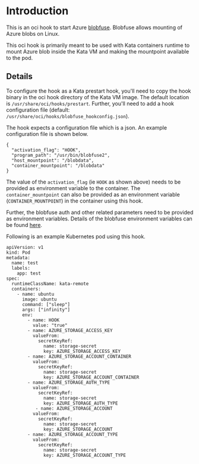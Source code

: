 # Introduction

This is an oci hook to start Azure [blobfuse](https://github.com/Azure/azure-storage-fuse/blob/main/README.md#features).
Blobfuse allows mounting of Azure blobs on Linux. 

This oci hook is primarily meant to be used with Kata containers runtime to mount Azure blob inside the Kata VM and making the mountpoint available to the pod.

## Details

To configure the hook as a Kata prestart hook, you'll need to copy the hook binary in the oci hook directory of the Kata VM image.
The default location is `/usr/share/oci/hooks/prestart`.
Further, you'll need to add a hook configuration file (default: `/usr/share/oci/hooks/blobfuse_hookconfig.json`).

The hook expects a configuration file which is a json. An example configuration file is shown below.
```
{
  "activation_flag": "HOOK",
  "program_path": "/usr/bin/blobfuse2",
  "host_mountpoint": "/blobdata",
  "container_mountpoint": "/blobdata"
}
```

The value of the `activation_flag` (ie `HOOK` as shown above) needs to be provided as environment variable to the container.
The `container_mountpoint` can also be provided as an environment variable (`CONTAINER_MOUNTPOINT`) in the container using this hook.

Further, the blobfuse auth and other related parameters need to be provided as environment variables. Details of the blobfuse environment variables can be found [here](https://github.com/Azure/azure-storage-fuse#environment-variables).

Following is an example Kubernetes pod using this hook.
```
apiVersion: v1
kind: Pod
metadata:
  name: test
  labels:
    app: test
spec:
  runtimeClassName: kata-remote
  containers:
    - name: ubuntu
      image: ubuntu
      command: ["sleep"]
      args: ["infinity"]
      env:      
        - name: HOOK
          value: "true"
        - name: AZURE_STORAGE_ACCESS_KEY
          valueFrom:
            secretKeyRef:
              name: storage-secret
              key: AZURE_STORAGE_ACCESS_KEY
        - name: AZURE_STORAGE_ACCOUNT_CONTAINER
          valueFrom:
            secretKeyRef:
              name: storage-secret
              key: AZURE_STORAGE_ACCOUNT_CONTAINER
        - name: AZURE_STORAGE_AUTH_TYPE
          valueFrom:
            secretKeyRef:
              name: storage-secret
              key: AZURE_STORAGE_AUTH_TYPE
           - name: AZURE_STORAGE_ACCOUNT
          valueFrom:
            secretKeyRef:
              name: storage-secret
              key: AZURE_STORAGE_ACCOUNT
        - name: AZURE_STORAGE_ACCOUNT_TYPE
          valueFrom:
            secretKeyRef:
              name: storage-secret
              key: AZURE_STORAGE_ACCOUNT_TYPE  

```